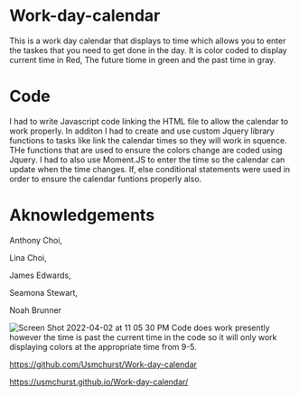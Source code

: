 # Work-day-calendar
This is a work day calendar that displays to time which allows you to enter the taskes that you need to get done in the day. It is color coded to display current time in Red, The future tiome in green and the past time in gray. 

# Code 
I had to write Javascript code linking the HTML file to allow the calendar to work properly. 
In additon I had to create and use custom Jquery library functions to tasks like link the calendar times so they will work in squence. THe functions that are used to ensure the colors change are coded using Jquery. I had to also use Moment.JS to enter the time so the calendar can update when the time changes. If, else conditional statements were used in order to ensure the calendar funtions properly also. 

# Aknowledgements

Anthony Choi, 

Lina Choi, 

James Edwards,

Seamona Stewart, 

Noah Brunner

![Screen Shot 2022-04-02 at 11 05 30 PM](https://user-images.githubusercontent.com/97471253/161409596-f9330c7d-8c1a-4e68-9ee3-b845de87f1e7.png)
Code does work presently however the time is past the current time in the code so it will only work displaying colors at the appropriate time from 9-5.


https://github.com/Usmchurst/Work-day-calendar

 https://usmchurst.github.io/Work-day-calendar/
